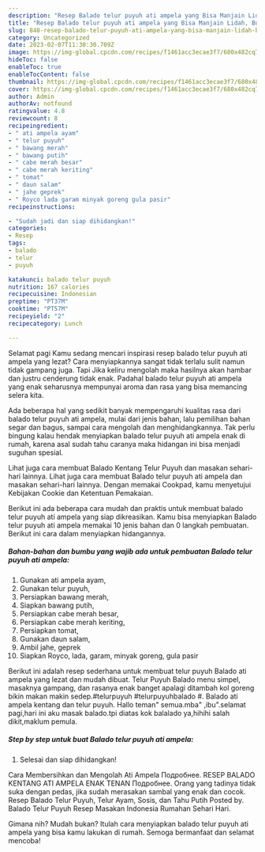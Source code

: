 ```yaml
---
description: "Resep Balado telur puyuh ati ampela yang Bisa Manjain Lidah, Buat Buka Puasa}"
title: "Resep Balado telur puyuh ati ampela yang Bisa Manjain Lidah, Buat Buka Puasa}"
slug: 848-resep-balado-telur-puyuh-ati-ampela-yang-bisa-manjain-lidah-buat-buka-puasa
category: Uncategorized
date: 2023-02-07T11:30:30.709Z
image: https://img-global.cpcdn.com/recipes/f1461acc3ecae3f7/680x482cq70/balado-telur-puyuh-ati-ampela-foto-resep-utama.jpg
hideToc: false
enableToc: true
enableTocContent: false
thumbnail: https://img-global.cpcdn.com/recipes/f1461acc3ecae3f7/680x482cq70/balado-telur-puyuh-ati-ampela-foto-resep-utama.jpg
cover: https://img-global.cpcdn.com/recipes/f1461acc3ecae3f7/680x482cq70/balado-telur-puyuh-ati-ampela-foto-resep-utama.jpg
author: Admin
authorAv: notfound
ratingvalue: 4.8
reviewcount: 8
recipeingredient:
- " ati ampela ayam"
- " telur puyuh"
- " bawang merah"
- " bawang putih"
- " cabe merah besar"
- " cabe merah keriting"
- " tomat"
- " daun salam"
- " jahe geprek"
- " Royco lada garam minyak goreng gula pasir"
recipeinstructions:

- "Sudah jadi dan siap dihidangkan!"
categories:
- Resep
tags:
- balado
- telur
- puyuh

katakunci: balado telur puyuh 
nutrition: 167 calories
recipecuisine: Indonesian
preptime: "PT37M"
cooktime: "PT57M"
recipeyield: "2"
recipecategory: Lunch

---
```



Selamat pagi Kamu sedang mencari inspirasi resep balado telur puyuh ati ampela yang lezat? Cara menyiapkannya sangat tidak terlalu sulit namun tidak gampang juga. Tapi Jika keliru mengolah maka hasilnya akan hambar dan justru cenderung tidak enak. Padahal balado telur puyuh ati ampela yang enak seharusnya mempunyai aroma dan rasa yang bisa memancing selera kita.


Ada beberapa hal yang sedikit banyak mempengaruhi kualitas rasa dari balado telur puyuh ati ampela, mulai dari jenis bahan, lalu pemilihan bahan segar dan bagus, sampai cara mengolah dan menghidangkannya. Tak perlu bingung kalau hendak menyiapkan balado telur puyuh ati ampela enak di rumah, karena asal sudah tahu caranya maka hidangan ini bisa menjadi suguhan spesial.

Lihat juga cara membuat Balado Kentang Telur Puyuh dan masakan sehari-hari lainnya. Lihat juga cara membuat Balado telur puyuh ati ampela dan masakan sehari-hari lainnya. Dengan memakai Cookpad, kamu menyetujui Kebijakan Cookie dan Ketentuan Pemakaian.


Berikut ini ada beberapa cara mudah dan praktis untuk membuat balado telur puyuh ati ampela yang siap dikreasikan. Kamu bisa menyiapkan Balado telur puyuh ati ampela memakai 10 jenis bahan dan 0 langkah pembuatan. Berikut ini cara dalam menyiapkan hidangannya.

<!--inarticleads1-->

##### Bahan-bahan dan bumbu yang wajib ada untuk pembuatan Balado telur puyuh ati ampela:

1. Gunakan  ati ampela ayam,
1. Gunakan  telur puyuh,
1. Persiapkan  bawang merah,
1. Siapkan  bawang putih,
1. Persiapkan  cabe merah besar,
1. Persiapkan  cabe merah keriting,
1. Persiapkan  tomat,
1. Gunakan  daun salam,
1. Ambil  jahe, geprek
1. Siapkan  Royco, lada, garam, minyak goreng, gula pasir


Berikut ini adalah resep sederhana untuk membuat telur puyuh Balado ati ampela yang lezat dan mudah dibuat. Telur Puyuh Balado menu simpel, masaknya gampang, dan rasanya enak banget apalagi ditambah kol goreng bikin makan makin sedep.#telurpuyuh #telurpuyuhbalado #. Balado ati ampela kentang dan telur puyuh. Hallo teman&#34; semua.mba&#34; ,ibu&#34;.selamat pagi,hari ini aku masak balado.tpi diatas kok balalado ya,hihihi salah dikit,maklum pemula. 

<!--inarticleads2-->

##### Step by step untuk buat Balado telur puyuh ati ampela:


1. Selesai dan siap dihidangkan!

Cara Membersihkan dan Mengolah Ati Ampela Подробнее. RESEP BALADO KENTANG ATI AMPELA ENAK TENAN Подробнее. Orang yang tadinya tidak suka dengan pedas, jika sudah merasakan sambal yang enak dan cocok. Resep Balado Telur Puyuh, Telur Ayam, Sosis, dan Tahu Putih Posted by. Balado Telur Puyuh Resep Masakan Indonesia Rumahan Sehari Hari. 

Gimana nih? Mudah bukan? Itulah cara menyiapkan balado telur puyuh ati ampela yang bisa kamu lakukan di rumah. Semoga bermanfaat dan selamat mencoba!
